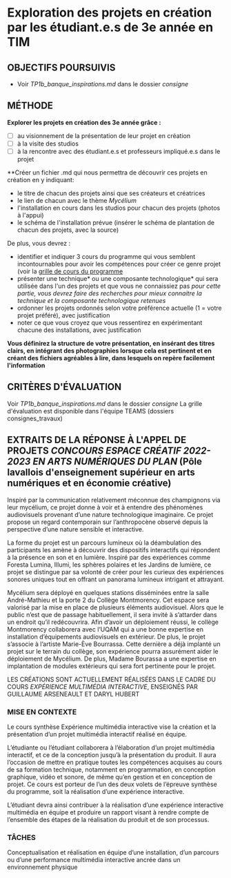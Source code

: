 # Exploration des projets en création par les étudiant.e.s de 3e année en TIM 

## OBJECTIFS POURSUIVIS 
- Voir *TP1b_banque_inspirations.md* dans le dossier *consigne*

## MÉTHODE
**Explorer les projets en création des 3e année grâce :**
- [ ] au visionnement de la présentation de leur projet en création 
- [ ] à la visite des studios
- [ ] à la rencontre avec des étudiant.e.s et professeurs impliqué.e.s dans le projet

**Créer un fichier .md qui nous permettra de découvrir ces projets en création en y indiquant: 
- le titre de chacun des projets ainsi que ses créateurs et créatrices
- le lien de chacun avec le thème *Mycélium*
- l'installation en cours dans les studios pour chacun des projets (photos à l'appui)
- le schéma de l'installation prévue (insérer le schéma de plantation de chacun des projets, avec la source)

De plus, vous devrez :
- identifier et indiquer 3 cours du programme qui vous semblent incontournables pour avoir les compétences pour créer ce genre projet (voir la [grille de cours du programme](https://www.cmontmorency.qc.ca/programmes/nos-programmes-detudes/techniques/techniques-dintegration-multimedia/grille-de-cours/)
- présenter une technique* ou une composante technologique* qui sera utilisée dans l'un des projets et que vous ne connaissiez pas
  *pour cette partie, vous devrez faire des recherches pour mieux connaitre la technique et la composante technologique retenues*
- ordonner les projets ordonnés selon votre préférence actuelle (1 = votre projet préféré), avec justification
- noter ce que vous croyez que vous ressentirez en expérimentant chacune des installations, avec justification

**Vous définirez la structure de votre présentation, en insérant des titres clairs, en intégrant des photographies lorsque cela est pertinent et en créant des fichiers agréables à lire, dans lesquels on repère facilement l'information**

## CRITÈRES D'ÉVALUATION 
Voir *TP1b_banque_inspirations.md* dans le dossier *consigne*
La grille d'évaluation est disponible dans l'équipe TEAMS (dossiers consignes_travaux)


## EXTRAITS DE LA RÉPONSE À L'APPEL DE PROJETS *CONCOURS ESPACE CRÉATIF 2022-2023 EN ARTS NUMÉRIQUES DU PLAN* (Pôle lavallois d'enseignement supérieur en arts numériques et en économie créative)

Inspiré par la communication relativement méconnue des champignons via leur mycélium, ce projet donne à voir et à entendre des phénomènes audiovisuels provenant d’une nature technologique imaginaire. Ce projet propose un regard contemporain sur l’anthropocène observé depuis la perspective d’une nature sensible et interactive.

La forme du projet est un parcours lumineux où la déambulation des participants les amène à découvrir des dispositifs interactifs qui répondent à la présence en son et en lumière. Inspiré par des expériences comme Foresta Lumina, Illumi, les sphères polaires et les Jardins de lumière, ce projet se distingue par sa volonté de créer pour les curieux des expériences sonores uniques tout en offrant un panorama lumineux intrigant et attrayant.

Mycélium sera déployé en quelques stations disséminées entre la salle André-Mathieu et la porte 2 du Collège Montmorency. Cet espace sera valorisé par la mise en place de plusieurs éléments audiovisuel. Alors que le public n’est que de passage habituellement, il sera invité à s’attarder dans un endroit qu’il redécouvrira. Afin d’avoir un déploiement réussi, le collège Montmorency collaborera avec l’UQAM qui a une bonne expertise en installation d’équipements audiovisuels en extérieur. De plus, le projet s’associe à l’artiste Marie-Ève Bourrassa. Cette dernière a déjà implanté un projet sur le terrain du collège, son expérience pourra assurément aider le déploiement de Mycélium. De plus, Madame Bourassa a une expertise en implantation de modules extérieurs qui sera fort pertinente pour le projet.

LES CRÉATIONS SONT ACTUELLEMENT RÉALISÉES DANS LE CADRE DU COURS *EXPÉRIENCE MULTIMÉDIA INTERACTIVE*, ENSEIGNÉS PAR GUILLAUME ARSENEAULT ET DARYL HUBERT

### MISE EN CONTEXTE
Le cours synthèse Expérience multimédia interactive vise la création et la présentation d’un projet multimédia interactif réalisé en équipe.

L’étudiante ou l’étudiant collaborera à l’élaboration d’un projet multimédia interactif, et ce de la conception jusqu’à la présentation du produit. Il aura l’occasion de mettre en pratique toutes les compétences acquises au cours de sa formation technique, notamment en programmation, en conception graphique, vidéo et sonore, de même qu’en gestion et en conception de projet. Ce cours est porteur de l’un des deux volets de l’épreuve synthèse du programme, soit la réalisation d’une   expérience interactive.

L’étudiant devra ainsi contribuer à la réalisation d’une expérience interactive multimédia en équipe et produire un rapport visant à rendre compte de l’ensemble des étapes de la réalisation du produit et de son processus.

### TÂCHES
Conceptualisation et réalisation en équipe d’une installation, d’un parcours ou d’une performance multimédia interactive ancrée dans un environnement physique
